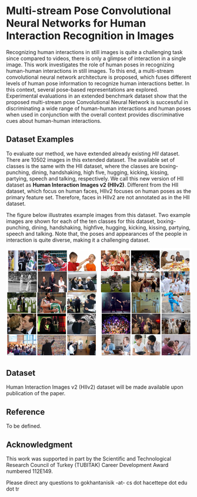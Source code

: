 # Multi-stream Pose Convolutional Neural Networks for Human Interaction Recognition in Images
Recognizing human interactions in still images is quite a challenging task since compared to videos, there is only a glimpse of interaction in a single image. This work investigates the role of human poses in recognizing human-human interactions in still images. To this end, a multi-stream convolutional neural network architecture is proposed, which fuses different levels of human pose information to recognize human interactions better. In this context, several pose-based representations are explored. Experimental evaluations in an extended benchmark dataset show that the proposed multi-stream pose Convolutional Neural Network is successful in discriminating a wide range of human-human interactions and human poses when used in conjunction with the overall context provides discriminative cues about human-human interactions.

## Dataset Examples
To evaluate our method, we have extended already existing _HII_ dataset. There are 10502 images in this extended dataset. The available set of classes is the same with the HII dataset, where the classes are boxing-punching, dining, handshaking, high five, hugging, kicking, kissing, partying, speech and talking, respectively. We call this new version of HII dataset as **Human Interaction Images v2 (HIIv2)**. Different from the HII dataset, which focus on human faces, HIIv2 focuses on human poses as the primary feature set. Therefore, faces in HIIv2 are not annotated as in the HII dataset.

The figure below illustrates example images from this dataset. Two example images are shown for each of the ten classes for this dataset, boxing-punching, dining, handshaking, highfive, hugging, kicking, kissing, partying, speech and talking. Note that, the poses and appearances of the people in interaction is quite diverse, making it a challenging dataset.

![Image](images/hiiv2_sample.png)

## Dataset
Human Interaction Images v2 (HIIv2) dataset will be made available upon publication of the paper.

## Reference
To be defined.

## Acknowledgment
This work was supported in part by the Scientific and Technological Research Council of Turkey (TUBITAK) Career Development Award numbered 112E149.

Please direct any questions to gokhantanisik -at- cs dot hacettepe dot edu dot tr
